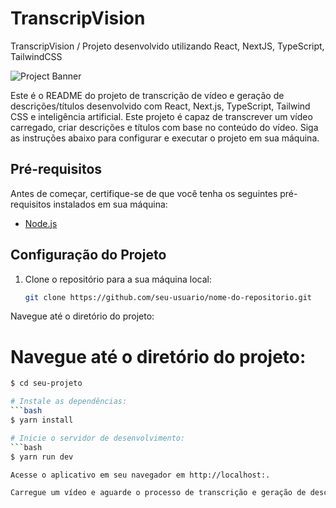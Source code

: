 # TranscripVision
TranscripVision / Projeto desenvolvido utilizando React, NextJS, TypeScript, TailwindCSS



![Project Banner]([URL_DA_IMAGEM_PARA_O_BANNER](https://imgur.com/5uZXHjO))

Este é o README do projeto de transcrição de vídeo e geração de descrições/títulos desenvolvido com React, Next.js, TypeScript, Tailwind CSS e inteligência artificial. Este projeto é capaz de transcrever um vídeo carregado, criar descrições e títulos com base no conteúdo do vídeo. Siga as instruções abaixo para configurar e executar o projeto em sua máquina.

## Pré-requisitos

Antes de começar, certifique-se de que você tenha os seguintes pré-requisitos instalados em sua máquina:

- [Node.js](https://nodejs.org/)

## Configuração do Projeto

1. Clone o repositório para a sua máquina local:

   ```bash
   git clone https://github.com/seu-usuario/nome-do-repositorio.git
Navegue até o diretório do projeto:

# Navegue até o diretório do projeto:
   ```bash
$ cd seu-projeto

# Instale as dependências:
   ```bash
$ yarn install

# Inicie o servidor de desenvolvimento:
   ```bash
$ yarn run dev

Acesse o aplicativo em seu navegador em http://localhost:.

Carregue um vídeo e aguarde o processo de transcrição e geração de descrições/títulos.
